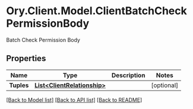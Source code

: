 # Ory.Client.Model.ClientBatchCheckPermissionBody
Batch Check Permission Body

## Properties

Name | Type | Description | Notes
------------ | ------------- | ------------- | -------------
**Tuples** | [**List&lt;ClientRelationship&gt;**](ClientRelationship.md) |  | [optional] 

[[Back to Model list]](../README.md#documentation-for-models) [[Back to API list]](../README.md#documentation-for-api-endpoints) [[Back to README]](../README.md)

